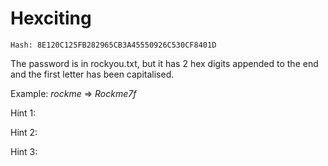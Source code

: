 # Hexciting

`Hash: 8E120C125FB282965CB3A45550926C530CF8401D`

The password is in rockyou.txt, but it has 2 hex digits appended to the end and the first letter has been capitalised.

Example: *rockme* => *Rockme7f*


Hint 1:

Hint 2:

Hint 3:

